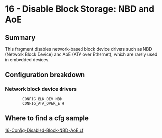 # 16 - Disable Block Storage: NBD and AoE

## Summary

This fragment disables network-based block device drivers such as NBD (Network Block Device) and AoE (ATA over Ethernet), which are rarely used in embedded devices.

## Configuration breakdown

### Network block device drivers

```none
        CONFIG_BLK_DEV_NBD
        CONFIG_ATA_OVER_ETH
```


## Where to find a cfg sample


[16-Config-Disabled-Block-NBD-AoE.cf](../../beagle-board/6.6.32/packaging/16-Config-Disabled-Block-NBD-AoE.cfg)
